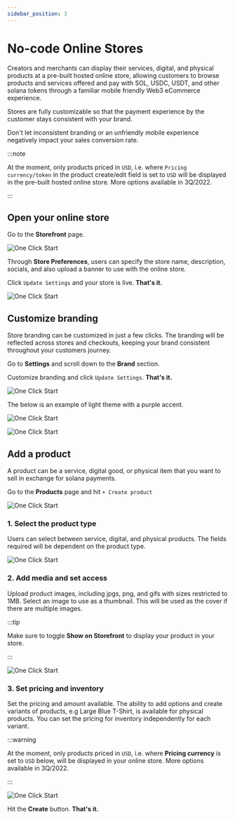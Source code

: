 ```yaml
---
sidebar_position: 3
---
```


# No-code Online Stores

Creators and merchants can display their services, digital, and physical products at a pre-built hosted online store, allowing customers to browse products and services offered and pay with SOL, USDC, USDT, and other solana tokens through a familiar mobile friendly Web3 eCommerce experience.

Stores are fully customizable so that the payment experience by the customer stays consistent with your brand.

Don't let inconsistent branding or an unfriendly mobile experience negatively impact your sales conversion rate.

:::note

At the moment, only products priced in `USD`, i.e. where `Pricing currency/token` in the product create/edit field is set to `USD` will be displayed in the pre-built hosted online store. More options available in 3Q/2022.

:::

## Open your online store

Go to the **Storefront** page.

<div style={{textAlign: 'center', padding: '20px'}}>

![One Click Start](/img/guides/store-preferences-0.png)

</div>

Through **Store Preferences**, users can specify the store name, description, socials, and also upload a banner to use with the online store.

Click `Update Settings` and your store is live. **That's it.**

<div style={{textAlign: 'center', padding: '20px'}}>

![One Click Start](/img/guides/store-preferences-1.png)

</div>


## Customize branding
Store branding can be customized in just a few clicks. The branding will be reflected across stores and checkouts, keeping your brand consistent throughout your customers journey.

Go to **Settings** and scroll down to the **Brand** section.

Customize branding and click `Update Settings`. **That's it.**

<div style={{textAlign: 'center', padding: '20px'}}>

![One Click Start](/img/guides/store-branding.png)

</div>

The below is an example of light theme with a purple accent.

<div style={{textAlign: 'center', padding: '20px'}}>

![One Click Start](/img/guides/customized-storefront.png)

</div>

<div style={{textAlign: 'center', padding: '20px'}}>

![One Click Start](/img/guides/customized-checkout.png)

</div>

## Add a product

A product can be a service, digital good, or physical item that you want to sell in exchange for solana payments.

Go to the **Products** page and hit ``+ Create product``

<div style={{textAlign: 'center', padding: '20px'}}>

![One Click Start](/img/guides/store-products-page.png)

</div>

### 1. Select the product type

Users can select between service, digital, and physical products. The fields required will be dependent on the product type.

<div style={{textAlign: 'center', padding: '20px'}}>

![One Click Start](/img/guides/store-products-type.png)

</div>

### 2. Add media and set access

Upload product images, including jpgs, png, and gifs with sizes restricted to 1MB. Select an image to use as a thumbnail. This will be used as the cover if there are multiple images.

:::tip

Make sure to toggle **Show on Storefront** to display your product in your store.

:::

<div style={{textAlign: 'center', padding: '20px'}}>

![One Click Start](/img/guides/store-products-media.png)

</div>

### 3. Set pricing and inventory

Set the pricing and amount available. The ability to add options and create variants of products, e.g Large Blue T-Shirt, is available for physical products. You can set the pricing for inventory independently for each variant.

:::warning

At the moment, only products priced in `USD`, i.e. where **Pricing currency** is set to `USD` below, will be displayed in your online store. More options available in 3Q/2022.

:::

<div style={{textAlign: 'center', padding: '20px'}}>

![One Click Start](/img/guides/store-products-pricing.png)

</div>


Hit the **Create** button. **That's it.**